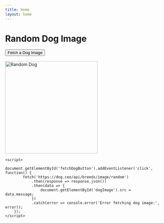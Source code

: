 ```yaml
---
title: Home
layout: home
---
```


<html lang="en">
<head>
    <meta charset="UTF-8">
    <meta name="viewport" content="width=device-width, initial-scale=1.0">
    <title>Random Dog Image</title>
</head>
<body>
    <h1>Random Dog Image</h1>
    <button id="fetchDogButton">Fetch a Dog Image</button>
    <br><br>
    <img id="dogImage" src="" alt="Random Dog" width="300">
    
    <script>
        document.getElementById('fetchDogButton').addEventListener('click', function() {
            fetch('https://dog.ceo/api/breeds/image/random')
                .then(response => response.json())
                .then(data => {
                    document.getElementById('dogImage').src = data.message;
                })
                .catch(error => console.error('Error fetching dog image:', error));
        });
    </script>
</body>
</html>

